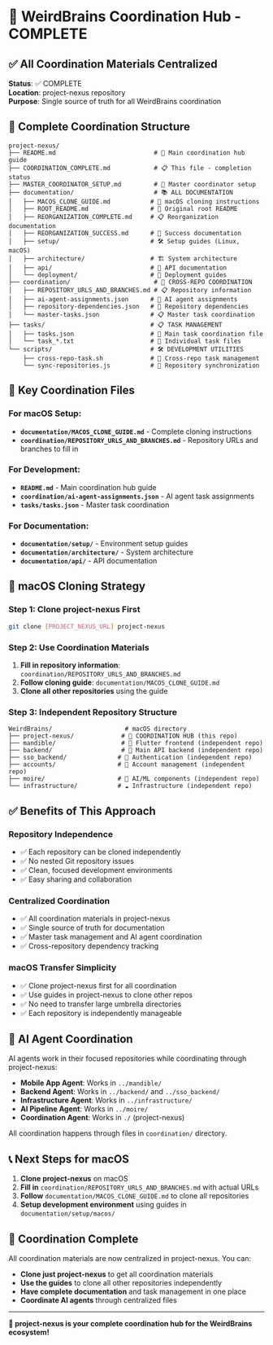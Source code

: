 # 🎯 WeirdBrains Coordination Hub - COMPLETE

## ✅ All Coordination Materials Centralized

**Status**: ✅ COMPLETE  
**Location**: project-nexus repository  
**Purpose**: Single source of truth for all WeirdBrains coordination

## 📁 Complete Coordination Structure

```
project-nexus/
├── README.md                           # 🎯 Main coordination hub guide
├── COORDINATION_COMPLETE.md            # 📋 This file - completion status
├── MASTER_COORDINATOR_SETUP.md         # 🔧 Master coordinator setup
├── documentation/                      # 📚 ALL DOCUMENTATION
│   ├── MACOS_CLONE_GUIDE.md           # 📱 macOS cloning instructions
│   ├── ROOT_README.md                 # 📖 Original root README
│   ├── REORGANIZATION_COMPLETE.md     # 📋 Reorganization documentation
│   ├── REORGANIZATION_SUCCESS.md      # 🎉 Success documentation
│   ├── setup/                         # 🛠️ Setup guides (Linux, macOS)
│   ├── architecture/                  # 🏗️ System architecture
│   ├── api/                           # 📡 API documentation
│   └── deployment/                    # 🚀 Deployment guides
├── coordination/                       # 🎯 CROSS-REPO COORDINATION
│   ├── REPOSITORY_URLS_AND_BRANCHES.md # 📋 Repository information
│   ├── ai-agent-assignments.json      # 🤖 AI agent assignments
│   ├── repository-dependencies.json   # 🔗 Repository dependencies
│   └── master-tasks.json              # 📋 Master task coordination
├── tasks/                             # 📋 TASK MANAGEMENT
│   ├── tasks.json                     # 🎯 Main task coordination file
│   └── task_*.txt                     # 📝 Individual task files
└── scripts/                           # 🛠️ DEVELOPMENT UTILITIES
    ├── cross-repo-task.sh             # 🔄 Cross-repo task management
    └── sync-repositories.js           # 🔄 Repository synchronization
```

## 🎯 Key Coordination Files

### **For macOS Setup:**
- **`documentation/MACOS_CLONE_GUIDE.md`** - Complete cloning instructions
- **`coordination/REPOSITORY_URLS_AND_BRANCHES.md`** - Repository URLs and branches to fill in

### **For Development:**
- **`README.md`** - Main coordination hub guide
- **`coordination/ai-agent-assignments.json`** - AI agent task assignments
- **`tasks/tasks.json`** - Master task coordination

### **For Documentation:**
- **`documentation/setup/`** - Environment setup guides
- **`documentation/architecture/`** - System architecture
- **`documentation/api/`** - API documentation

## 🚀 macOS Cloning Strategy

### **Step 1: Clone project-nexus First**
```bash
git clone [PROJECT_NEXUS_URL] project-nexus
```

### **Step 2: Use Coordination Materials**
1. **Fill in repository information**: `coordination/REPOSITORY_URLS_AND_BRANCHES.md`
2. **Follow cloning guide**: `documentation/MACOS_CLONE_GUIDE.md`
3. **Clone all other repositories** using the guide

### **Step 3: Independent Repository Structure**
```
WeirdBrains/                    # macOS directory
├── project-nexus/             # 🎯 COORDINATION HUB (this repo)
├── mandible/                  # 📱 Flutter frontend (independent repo)
├── backend/                   # 🔧 Main API backend (independent repo)
├── sso_backend/              # 🔐 Authentication (independent repo)
├── accounts/                 # 👥 Account management (independent repo)
├── moire/                    # 🤖 AI/ML components (independent repo)
└── infrastructure/           # ☁️ Infrastructure (independent repo)
```

## ✅ Benefits of This Approach

### **Repository Independence**
- ✅ Each repository can be cloned independently
- ✅ No nested Git repository issues
- ✅ Clean, focused development environments
- ✅ Easy sharing and collaboration

### **Centralized Coordination**
- ✅ All coordination materials in project-nexus
- ✅ Single source of truth for documentation
- ✅ Master task management and AI agent coordination
- ✅ Cross-repository dependency tracking

### **macOS Transfer Simplicity**
- ✅ Clone project-nexus first for all coordination
- ✅ Use guides in project-nexus to clone other repos
- ✅ No need to transfer large umbrella directories
- ✅ Each repository is independently manageable

## 🤖 AI Agent Coordination

AI agents work in their focused repositories while coordinating through project-nexus:

- **Mobile App Agent**: Works in `../mandible/`
- **Backend Agent**: Works in `../backend/` and `../sso_backend/`
- **Infrastructure Agent**: Works in `../infrastructure/`
- **AI Pipeline Agent**: Works in `../moire/`
- **Coordination Agent**: Works in `./` (project-nexus)

All coordination happens through files in `coordination/` directory.

## 📞 Next Steps for macOS

1. **Clone project-nexus** on macOS
2. **Fill in** `coordination/REPOSITORY_URLS_AND_BRANCHES.md` with actual URLs
3. **Follow** `documentation/MACOS_CLONE_GUIDE.md` to clone all repositories
4. **Setup development environment** using guides in `documentation/setup/macos/`

## 🎉 Coordination Complete

All coordination materials are now centralized in project-nexus. You can:

- **Clone just project-nexus** to get all coordination materials
- **Use the guides** to clone all other repositories independently
- **Have complete documentation** and task management in one place
- **Coordinate AI agents** through centralized files

---

**🎯 project-nexus is your complete coordination hub for the WeirdBrains ecosystem!**
